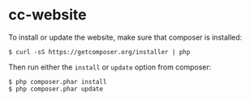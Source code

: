# cc-website

To install or update the website, make sure that composer is installed:

`$ curl -sS https://getcomposer.org/installer | php`

Then run either the `install` or `update` option from composer:

```
$ php composer.phar install
$ php composer.phar update
```

